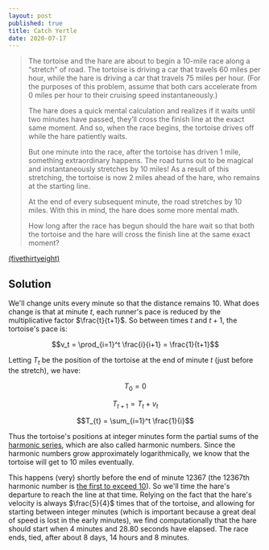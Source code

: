 ```yaml
---
layout: post
published: true
title: Catch Yertle
date: 2020-07-17
---
```


>The tortoise and the hare are about to begin a 10-mile race along a “stretch” of road. The tortoise is driving a car that travels 60 miles per hour, while the hare is driving a car that travels 75 miles per hour. (For the purposes of this problem, assume that both cars accelerate from 0 miles per hour to their cruising speed instantaneously.)
>
>The hare does a quick mental calculation and realizes if it waits until two minutes have passed, they’ll cross the finish line at the exact same moment. And so, when the race begins, the tortoise drives off while the hare patiently waits.
>
>But one minute into the race, after the tortoise has driven 1 mile, something extraordinary happens. The road turns out to be magical and instantaneously stretches by 10 miles! As a result of this stretching, the tortoise is now 2 miles ahead of the hare, who remains at the starting line.
>
>At the end of every subsequent minute, the road stretches by 10 miles. With this in mind, the hare does some more mental math.
>
>How long after the race has begun should the hare wait so that both the tortoise and the hare will cross the finish line at the same exact moment?

[(fivethirtyeight)](https://fivethirtyeight.com/features/can-the-hare-beat-the-tortoise/)

<!--more-->

## Solution

We'll change units every minute so that the distance remains $10$. What does change is that at minute $t$, each runner's pace is reduced by the multiplicative factor $\frac{t}{t+1}$. So between times $t$ and $t+1$, the tortoise's pace is:

$$v_t = \prod_{i=1}^t \frac{i}{i+1} = \frac{1}{t+1}$$

Letting $T_t$ be the position of the tortoise at the end of minute $t$ (just before the stretch), we have:

$$T_0 = 0$$

$$T_{t+1} = T_t + v_t$$

$$T_{t} = \sum_{i=1}^t \frac{1}{i}$$

Thus the tortoise's positions at integer minutes form the partial sums of the [harmonic series](https://en.wikipedia.org/wiki/Harmonic_series_(mathematics)), which are also called harmonic numbers. Since the harmonic numbers grow approximately logarithmically, we know that the tortoise will get to $10$ miles eventually. 

This happens (very) shortly before the end of minute $12367$ (the $12367$th harmonic number is [the first to exceed $10$](https://oeis.org/A004080)). So we'll time the hare's departure to reach the line at that time. Relying on the fact that the hare's velocity is always $\frac{5}{4}$ times that of the tortoise, and allowing for starting between integer minutes (which is important because a great deal of speed is lost in the early minutes), we find computationally that the hare should start when $4$ minutes and $28.80$ seconds have elapsed. The race ends, tied, after about $8$ days, $14$ hours and $8$ minutes.

<br>